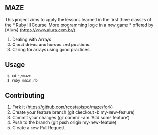 ## MAZE

This project aims to apply the lessons learned in the first three classes of the * Ruby III Course: More programming logic in a new game * offered by [Alura] (https://www.alura.com.br/).
  1. Dealing with Arrays
  2. Ghost drives and heroes and positions.
  3. Caring for arrays using good practices.

## Usage

```sh
 $ cd ~/maze
 $ ruby main.rb
```

## Contributing

1. Fork it (https://github.com/rcostabispo/maze/fork)
2. Create your feature branch (git checkout -b my-new-feature)
3. Commit your changes (git commit -am 'Add some feature')
4. Push to the branch (git push origin my-new-feature)
5. Create a new Pull Request
